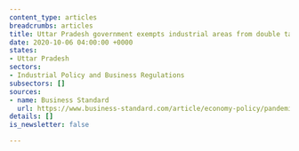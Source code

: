 ```yaml
---
content_type: articles
breadcrumbs: articles
title: Uttar Pradesh government exempts industrial areas from double taxation
date: 2020-10-06 04:00:00 +0000
states:
- Uttar Pradesh
sectors:
- Industrial Policy and Business Regulations
subsectors: []
sources:
- name: Business Standard
  url: https://www.business-standard.com/article/economy-policy/pandemic-relief-up-govt-exempts-industrial-areas-from-double-taxation-120100400479_1.html
details: []
is_newsletter: false

---
```

